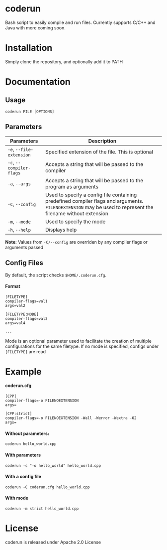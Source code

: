 # coderun
Bash script to easily compile and run files. Currently supports C/C++ and Java with more coming soon.

# Installation
Simply clone the repository, and optionally add it to PATH

# Documentation

## Usage
`coderun FILE [OPTIONS]`

## Parameters
| Parameters | Description |
| ---------- | ----------- |
| `-e`, `--file-extension` | Specified extension of the file. This is optional |
| `-c`, `--compiler-flags` | Accepts a string that will be passed to the compiler |
| `-a`, `--args` | Accepts a string that will be passed to the program as arguments |
| `-C`, `--config` | Used to specify a config file containing predefined compiler flags and arguments. `FILENOEXTENSION` may be used to represent the filename without extension |
| `-m`, `--mode` | Used to specify the mode |
| `-h`, `--help` | Displays help |

**Note:** Values from `-C/--config` are overriden by any compiler flags or arguments passed

## Config Files
By default, the script checks `$HOME/.coderun.cfg`. 
#### Format
```
[FILETYPE]
compiler-flags=val1
args=val2

[FILETYPE:MODE]
compiler-flags=val3
args=val4

...
```

Mode is an optional parameter used to facilitate the creation of multiple configurations for the same filetype. If no mode is specified, configs under `[FILETYPE]` are read

# Example
#### coderun.cfg
```
[CPP]
compiler-flags=-o FILENOEXTENSION
args=

[CPP:strict]
compiler-flags=-o FILENOEXTENSION -Wall -Werror -Wextra -O2
args=
```
#### Without parameters:
`coderun hello_world.cpp`

#### With parameters
`coderun -c "-o hello_world" hello_world.cpp`

#### With a config file
`coderun -C coderun.cfg hello_world.cpp`

#### With mode
`coderun -m strict hello_world.cpp`

# License
coderun is released under Apache 2.0 License
